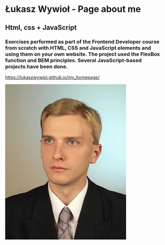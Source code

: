# Łukasz Wywioł - Page about me

## Html, css + JavaScript

### Exercises performed as part of the Frontend Developer course from scratch with HTML, CSS and JavaScript elements and using them on your own website. The project used the FlexBox function and BEM principles. Several JavaScript-based projects have been done.

https://lukaszwywiol.github.io/my_homepage/

![Łukasz Wywioł](images/zdjecie_400x500.jpg)
